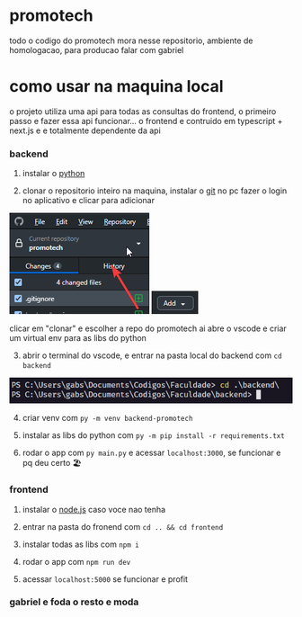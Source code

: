 # promotech

todo o codigo do promotech mora nesse repositorio, ambiente de homologacao, para producao falar com gabriel

# como usar na maquina local

o projeto utiliza uma api para todas as consultas do frontend, o primeiro passo e fazer essa api funcionar...
o frontend e contruido em typescript + next.js e e totalmente dependente da api

### backend
1. instalar o [python](https://www.python.org/downloads/)

2. clonar o repositorio inteiro na maquina, instalar o [git](https://desktop.github.com/download/) no pc
fazer o login no aplicativo e clicar para adicionar

![Imagem Tutorial](/imagens/1.png)
![Imagem Tutorial 2](/imagens/2.png)

clicar em "clonar" e escolher a repo do promotech
ai abre o vscode e criar um virtual env para as libs do python

3. abrir o terminal do vscode, e entrar na pasta local do backend com ```cd backend``` 

![Imagem Tutorial 2](/imagens/3.png)

4. criar venv com ```py -m venv backend-promotech```

5. instalar as libs do python com ```py -m pip install -r requirements.txt```

6. rodar o app com ```py main.py``` e acessar ```localhost:3000```, se funcionar e pq deu certo 🏖️

### frontend

1. instalar o [node.js](https://nodejs.org/en) caso voce nao tenha

2. entrar na pasta do fronend com ```cd .. && cd frontend```

3. instalar todas as libs com ```npm i```

4. rodar o app com ```npm run dev```

5. acessar ```localhost:5000``` se funcionar e profit

### gabriel e foda o resto e moda